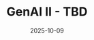 ---
layout: lecture
published: true    # jekyll on to ensure lecture content is rendered
released: false    # custom variable to display link on webpage
number: 7
week: 7
date: 2025-10-09
presented_by: Lisa Yan
title: GenAI II - TBD
files:
  slides: 
  survey: 
    name:
    link: 
    required: 
  additional_files:
readings:
  - name: "The Dream Was Universal Access to Knowledge. The Result Was a Fiasco."
    link: "https://www.nytimes.com/2023/08/13/business/media/internet-archive-emergency-lending-library.html"
    author: "David Streitfeld"
    target:
    publisher: "The New York Times"
    year: "2023"
    type: recommended
    is_h195: false
    edpost: https://edstem.org/us/courses/73099/discussion/6331902

  - name: "The Dream Was Universal Access to Knowledge. The Result Was a Fiasco."
    link: "https://www.nytimes.com/2023/08/13/business/media/internet-archive-emergency-lending-library.html"
    author: "David Streitfeld"
    target:
    publisher: "The New York Times"
    year: "2023"
    type: recommended
    is_h195: true
    edpost: https://edstem.org/us/courses/73099/discussion/6331902

  - name: "Copycat Fashion: How Fast Fashion Giant, Shein, Continues to Steal Independent Designers' Work"
    link: "https://scholarship.law.missouri.edu/cgi/viewcontent.cgi?article=1209&context=betr"
    author: "Rachel L. Gardner"
    target:
    publisher: "Business, Entrepreneurship & Tax Law Review"
    year: "2024"
    type: recommended
    is_h195: false
    edpost: https://edstem.org/us/courses/73099/discussion/6331908

  - name: "Copycat Fashion: How Fast Fashion Giant, Shein, Continues to Steal Independent Designers' Work"
    link: "https://scholarship.law.missouri.edu/cgi/viewcontent.cgi?article=1209&context=betr"
    author: "Rachel L. Gardner"
    target:
    publisher: "Business, Entrepreneurship & Tax Law Review"
    year: "2024"
    type: recommended
    is_h195: true
    edpost: https://edstem.org/us/courses/73099/discussion/6331908

  - name: "The Patent, Used as a Sword"
    link: "https://www.nytimes.com/2012/10/08/technology/patent-wars-among-tech-giants-can-stifle-competition.html"
    author: "Charles Duhigg and Steve Lohr"
    target:
    publisher: "The New York Times"
    year: "2012"
    type: recommended
    is_h195: false
    edpost: https://edstem.org/us/courses/73099/discussion/6331913

  - name: "The Patent, Used as a Sword"
    link: "https://www.nytimes.com/2012/10/08/technology/patent-wars-among-tech-giants-can-stifle-competition.html"
    author: "Charles Duhigg and Steve Lohr"
    target:
    publisher: "The New York Times"
    year: "2012"
    type: recommended
    is_h195: true
    edpost: https://edstem.org/us/courses/73099/discussion/6331913

  - name: "Meet the Lawyer Leading the Human Resistance Against AI"
    link: "https://drive.google.com/file/d/1ooV36QRNrKUzdeotEkJEa575m0KQoUyx/view?usp=drive_link"
    author: "Kate Knibbs"
    target:
    publisher: "Wired"
    year: "2023"
    type: optional
    is_h195: false
    edpost: https://edstem.org/us/courses/73099/discussion/6331917

  - name: "Meet the Lawyer Leading the Human Resistance Against AI"
    link: "https://drive.google.com/file/d/1ooV36QRNrKUzdeotEkJEa575m0KQoUyx/view?usp=drive_link"
    author: "Kate Knibbs"
    target:
    publisher: "Wired"
    year: "2023"
    type: recommended
    is_h195: true
    edpost: https://edstem.org/us/courses/73099/discussion/6331917

  - name: "U2: How Negativland Exposed U2's Hypocrisy"
    link: "https://www.youtube.com/watch?v=yy11T6Ri0hk"
    author: "Rock N' Roll True Stories"
    target:
    publisher: "YouTube"
    year: "2020"
    type: optional
    is_h195: false
    edpost: https://edstem.org/us/courses/73099/discussion/6331925

  - name: "U2: How Negativland Exposed U2's Hypocrisy"
    link: "https://www.youtube.com/watch?v=yy11T6Ri0hk"
    author: "Rock N' Roll True Stories"
    target:
    publisher: "YouTube"
    year: "2020"
    type: optional
    is_h195: true
    edpost: https://edstem.org/us/courses/73099/discussion/6331925

  - name: "Patents"
    link: "https://www.eff.org/issues/patents"
    author:
    target:
    publisher: "Electronic Frontier Foundation"
    year: "2024"
    type: optional
    is_h195: false
    edpost:

  - name: "Patents"
    link: "https://www.eff.org/issues/patents"
    author:
    target:
    publisher: "Electronic Frontier Foundation"
    year: "2024"
    type: optional
    is_h195: true
    edpost:

--- 
